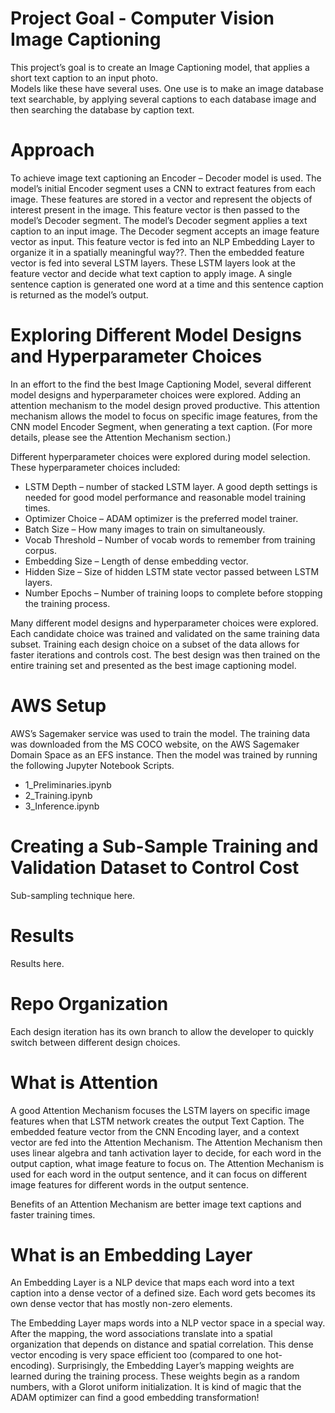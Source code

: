 # Project Goal - Computer Vision Image Captioning
This project’s goal is to create an Image Captioning model, that applies a short text caption to an input photo.  
Models like these have several uses.  One use is to make an image database text searchable, by applying several captions to each database image and then searching the database by caption text.

# Approach
To achieve image text captioning an Encoder – Decoder model is used.  The model’s initial Encoder segment uses a CNN to extract features from each image.  These features are stored in a vector and represent the objects of interest present in the image.  This feature vector is then passed to the model’s Decoder segment.
The model’s Decoder segment applies a text caption to an input image.  The Decoder segment accepts an image feature vector as input.  This feature vector is fed into an NLP Embedding Layer to organize it in a spatially meaningful way??.  Then the embedded feature vector is fed into several LSTM layers.  These LSTM layers look at the feature vector and decide what text caption to apply image.  A single sentence caption is generated one word at a time and this sentence caption is returned as the model’s output.

# Exploring Different Model Designs and Hyperparameter Choices
In an effort to the find the best Image Captioning Model, several different model designs and hyperparameter choices were explored.  Adding an attention mechanism to the model design proved productive.  This attention mechanism allows the model to focus on specific image features, from the CNN model Encoder Segment, when generating a text caption.  (For more details, please see the Attention Mechanism section.)  

Different hyperparameter choices were explored during model selection.  These hyperparameter choices included:
* LSTM Depth – number of stacked LSTM layer.  A good depth settings is needed for good model performance and reasonable model training times.
* Optimizer Choice – ADAM optimizer is the preferred model trainer.
* Batch Size – How many images to train on simultaneously.
* Vocab Threshold – Number of vocab words to remember from training corpus.
* Embedding Size – Length of dense embedding vector.
* Hidden Size – Size of hidden LSTM state vector passed between LSTM layers.
* Number Epochs – Number of training loops to complete before stopping the training process.

Many different model designs and hyperparameter choices were explored.  Each candidate choice was trained and validated on the same training data subset.  Training each design choice on a subset of the data allows for faster iterations and controls cost.  The best design was then trained on the entire training set and presented as the best image captioning model.

# AWS Setup
AWS’s Sagemaker service was used to train the model.  The training data was downloaded from the MS COCO website, on the AWS Sagemaker Domain Space as an EFS instance.  Then the model was trained by running the following Jupyter Notebook Scripts.  
* 	1_Preliminaries.ipynb
* 	2_Training.ipynb
* 	3_Inference.ipynb

# Creating a Sub-Sample Training and Validation Dataset to Control Cost
  Sub-sampling technique here.

# Results
  Results here.

# Repo Organization
  Each design iteration has its own branch to allow the developer to quickly switch between different design choices.

# What is Attention
A good Attention Mechanism focuses the LSTM layers on specific image features when that LSTM network creates the output Text Caption.  The embedded feature vector from the CNN Encoding layer, and a context vector are fed into the Attention Mechanism.  The Attention Mechanism then uses linear algebra and tanh activation layer to decide, for each word in the output caption, what image feature to focus on.  The Attention Mechanism is used for each word in the output sentence, and it can focus on different image features for different words in the output sentence.

Benefits of an Attention Mechanism are better image text captions and faster training times.

# What is an Embedding Layer
An Embedding Layer is a NLP device that maps each word into a text caption into a dense vector of a defined size.  Each word gets becomes its own dense vector that has mostly non-zero elements.  

The Embedding Layer maps words into a NLP vector space in a special way.  After the mapping, the word associations translate into a spatial organization that depends on distance and spatial correlation.  This dense vector encoding is very space efficient too (compared to one hot-encoding).
Surprisingly, the Embedding Layer’s mapping weights are learned during the training process.  These weights begin as a random numbers, with a Glorot uniform initialization.  It is kind of magic that the ADAM optimizer can find a good embedding transformation!
